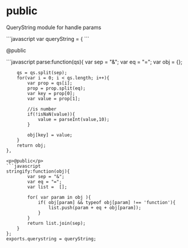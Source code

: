 # public 


<p>QueryString module for handle params</p>
```javascript
var queryString = {
```
<p>@public</p>
```javascript
parse:function(qs){
		var sep = "&";
		var eq = "=";
		var obj = {};

		qs = qs.split(sep);
		for(var i = 0; i < qs.length; i++){
			var prop = qs[i];
			prop = prop.split(eq);
			var key = prop[0];
			var value = prop[1];
			
			//is number
			if(!isNaN(value)){
				value = parseInt(value,10);
			}
			
			obj[key] = value;
		}
		return obj;
	},
```
<p>@public</p>
```javascript
stringify:function(obj){
		var sep = "&";
		var eq = "=";
		var list =  [];
		
		for( var param in obj ){
			if( obj[param] && typeof obj[param] !== 'function'){
				list.push(param + eq + obj[param]);
			}
		}
		return list.join(sep);
	}
};
exports.querystring = queryString;
```